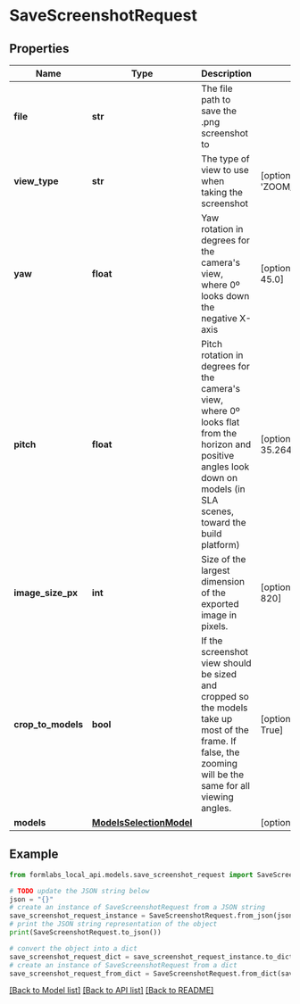 # SaveScreenshotRequest


## Properties

Name | Type | Description | Notes
------------ | ------------- | ------------- | -------------
**file** | **str** | The file path to save the .png screenshot to | 
**view_type** | **str** | The type of view to use when taking the screenshot | [optional] [default to 'ZOOM_ON_MODELS']
**yaw** | **float** | Yaw rotation in degrees for the camera&#39;s view, where 0º looks down the negative X-axis | [optional] [default to 45.0]
**pitch** | **float** | Pitch rotation in degrees for the camera&#39;s view, where 0º looks flat from the horizon and positive angles look down on models (in SLA scenes, toward the build platform) | [optional] [default to 35.264]
**image_size_px** | **int** | Size of the largest dimension of the exported image in pixels. | [optional] [default to 820]
**crop_to_models** | **bool** | If the screenshot view should be sized and cropped so the models take up most of the frame. If false, the zooming will be the same for all viewing angles. | [optional] [default to True]
**models** | [**ModelsSelectionModel**](ModelsSelectionModel.md) |  | [optional] 

## Example

```python
from formlabs_local_api.models.save_screenshot_request import SaveScreenshotRequest

# TODO update the JSON string below
json = "{}"
# create an instance of SaveScreenshotRequest from a JSON string
save_screenshot_request_instance = SaveScreenshotRequest.from_json(json)
# print the JSON string representation of the object
print(SaveScreenshotRequest.to_json())

# convert the object into a dict
save_screenshot_request_dict = save_screenshot_request_instance.to_dict()
# create an instance of SaveScreenshotRequest from a dict
save_screenshot_request_from_dict = SaveScreenshotRequest.from_dict(save_screenshot_request_dict)
```
[[Back to Model list]](../README.md#documentation-for-models) [[Back to API list]](../README.md#documentation-for-api-endpoints) [[Back to README]](../README.md)


